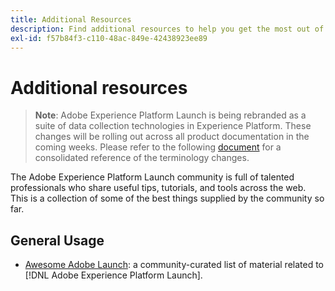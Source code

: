 ```yaml
---
title: Additional Resources
description: Find additional resources to help you get the most out of Adobe Experience Platform Launch.
exl-id: f57b84f3-c110-48ac-849e-42438923ee89
---
```

# Additional resources

>**Note**: Adobe Experience Platform Launch is being rebranded as a suite of data collection technologies in Experience Platform. These changes will be rolling out across all product documentation in the coming weeks. Please refer to the following [document](../../launch-name-updates) for a consolidated reference of the terminology changes.

The Adobe Experience Platform Launch community is full of talented professionals who share useful tips, tutorials, and tools across the web. This is a collection of some of the best things supplied by the community so far.

## General Usage

* [Awesome Adobe Launch](https://github.com/MisterPhilip/awesome-adobe-launch): a community-curated list of material related to [!DNL Adobe Experience Platform Launch].
